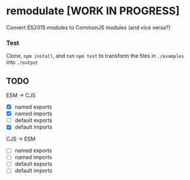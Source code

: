 # remodulate [WORK IN PROGRESS]
Convert ES2015 modules to CommonJS modules (and vice versa?)

### Test
Clone, `npm install`, and run `npm test` to transform the files in `./examples` into `./output`

## TODO

ESM -> CJS
- [x] named exports
- [x] named imports
- [ ] default exports
- [x] default imports

CJS -> ESM
- [ ] named exports
- [ ] named imports
- [ ] default exports
- [ ] default imports
